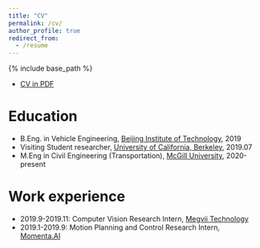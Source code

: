 ```yaml
---
title: "CV"
permalink: /cv/
author_profile: true
redirect_from:
  - /resume
---
```


{% include base_path %}

* [CV in PDF](http://smart.lab.mcgill.ca/sunlijun_cv.pdf)

Education
======
* B.Eng. in Vehicle Engineering, [Beijing Institute of Technology](http://me-english.bit.edu.cn/index.htm), 2019
* Visiting Student researcher, [University of California, Berkeley](https://path.berkeley.edu/home), 2019.07
* M.Eng in Civil Engineering (Transportation), [McGill University](https://www.mcgill.ca/civil/), 2020-present

Work experience
======
* 2019.9-2019.11: Computer Vision Research Intern, [Megvii Technology](https://megvii.com/en)
* 2019.1-2019.9: Motion Planning and Control Research Intern, [Momenta.AI](https://www.momenta.cn/en/)
